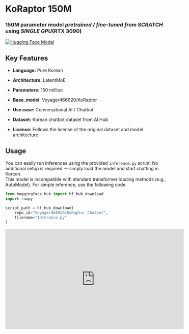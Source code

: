 # KoRaptor 150M
### 150M parameter model *pretrained / fine-tuned from SCRATCH* using *SINGLE GPU*(RTX 3090)
<a href="https://huggingface.co/Voyager466920/KoRaptor_Chatbot" target="_blank">
  <img src="https://img.shields.io/badge/HuggingFace-FFD21E?style=flat-square&logo=huggingface&logoColor=white" alt="Hugging Face Model"/>
</a>


## Key Features
- **Language:** Pure Korean  
- **Architecture:** LatentMoE  
- **Parameters:** 150 million
- **Base_model**: Voyager466920/KoRaptor


- **Use case:** Conversational AI / Chatbot  
- **Dataset:** Korean chatbot dataset from AI Hub  
- **License:** Follows the license of the original dataset and model architecture

## Usage
You can easily run inferences using the provided `inference.py` script. No additional setup is required — simply load the model and start chatting in Korean.  
This model is incompatible with standard transformer loading methods (e.g., AutoModel). For simple inference, use the following code.

```python
from huggingface_hub import hf_hub_download
import runpy

script_path = hf_hub_download(
    repo_id="Voyager466920/KoRaptor_Chatbot",
    filename="Inference.py"
)
```


<iframe width="560" height="315" src="https://www.youtube.com/embed/USPKsNLCRqE?si=AAiD-9Clo-IJnduv" frameborder="0" allow="accelerometer; autoplay; clipboard-write; encrypted-media; gyroscope; picture-in-picture; web-share" allowfullscreen> </iframe>
